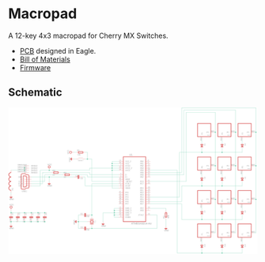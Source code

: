 # Macropad

A 12-key 4x3 macropad for Cherry MX Switches.

* [PCB](PCB/) designed in Eagle.
* [Bill of Materials](BOM.md)
* [Firmware](Firmware/)

## Schematic

![Schematic](Images/Schematic.png)